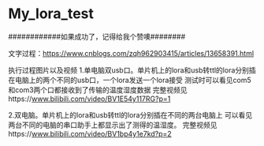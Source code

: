 # My_lora_test

   ############如果成功了，记得给我个赞噢########
   
文字过程：https://www.cnblogs.com/zqh962903415/articles/13658391.html

执行过程图片以及视频
 1.单电脑双usb口。单片机上的lora和usb转ttl的lora分别插在电脑上的两个不同的usb口，一个lora发送一个lora接受
测试时可以看见com5和com3两个口都接收到了传输的温度湿度数据
完整视频见https://www.bilibili.com/video/BV1E54y117RG?p=1

2.双电脑。单片机上的lora和usb转ttl的lora分别插在不同的两台电脑上
可以看见两台不同的电脑的串口助手上都显示出了测得的温湿度。
完整视频见https://www.bilibili.com/video/BV1bp4y1e7kd?p=2
